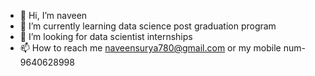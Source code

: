 - 👋 Hi, I’m naveen 
- 🌱 I’m currently learning data science post graduation program
- 💞️ I’m looking for data scientist internships
- 📫 How to reach me naveensurya780@gmail.com or my mobile num-9640628998

